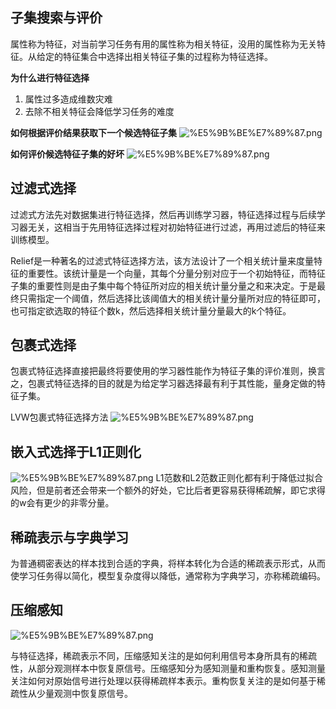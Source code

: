 
## 子集搜索与评价
属性称为特征，对当前学习任务有用的属性称为相关特征，没用的属性称为无关特征。从给定的特征集合中选择出相关特征子集的过程称为特征选择。



**为什么进行特征选择**
1. 属性过多造成维数灾难
2. 去除不相关特征会降低学习任务的难度


**如何根据评价结果获取下一个候选特征子集**
![%E5%9B%BE%E7%89%87.png](attachment:%E5%9B%BE%E7%89%87.png)


**如何评价候选特征子集的好坏**
![%E5%9B%BE%E7%89%87.png](attachment:%E5%9B%BE%E7%89%87.png)

## 过滤式选择
过滤式方法先对数据集进行特征选择，然后再训练学习器，特征选择过程与后续学习器无关，这相当于先用特征选择过程对初始特征进行过滤，再用过滤后的特征来训练模型。

Relief是一种著名的过滤式特征选择方法，该方法设计了一个相关统计量来度量特征的重要性。该统计量是一个向量，其每个分量分别对应于一个初始特征，而特征子集的重要性则是由子集中每个特征所对应的相关统计量分量之和来决定。于是最终只需指定一个阈值，然后选择比该阈值大的相关统计量分量所对应的特征即可，也可指定欲选取的特征个数k，然后选择相关统计量分量最大的k个特征。

## 包裹式选择
包裹式特征选择直接把最终将要使用的学习器性能作为特征子集的评价准则，换言之，包裹式特征选择的目的就是为给定学习器选择最有利于其性能，量身定做的特征子集。

LVW包裹式特征选择方法
![%E5%9B%BE%E7%89%87.png](attachment:%E5%9B%BE%E7%89%87.png)

## 嵌入式选择于L1正则化
![%E5%9B%BE%E7%89%87.png](attachment:%E5%9B%BE%E7%89%87.png)
L1范数和L2范数正则化都有利于降低过拟合风险，但是前者还会带来一个额外的好处，它比后者更容易获得稀疏解，即它求得的w会有更少的非零分量。

## 稀疏表示与字典学习
为普通稠密表达的样本找到合适的字典，将样本转化为合适的稀疏表示形式，从而使学习任务得以简化，模型复杂度得以降低，通常称为字典学习，亦称稀疏编码。

## 压缩感知
![%E5%9B%BE%E7%89%87.png](attachment:%E5%9B%BE%E7%89%87.png)

与特征选择，稀疏表示不同，压缩感知关注的是如何利用信号本身所具有的稀疏性，从部分观测样本中恢复原信号。压缩感知分为感知测量和重构恢复。感知测量关注如何对原始信号进行处理以获得稀疏样本表示。重构恢复关注的是如何基于稀疏性从少量观测中恢复原信号。
